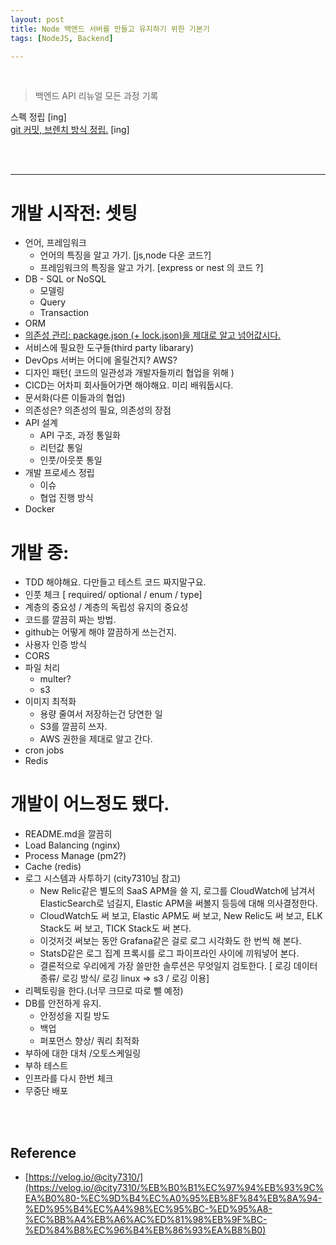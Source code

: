 ```yaml
---
layout: post
title: Node 백엔드 서버를 만들고 유지하기 위한 기본기
tags: [NodeJS, Backend]

---
```

<br>

> 백엔드 API 리뉴얼 모든 과정 기록

스펙 정립 [ing] <br>
[git 커밋, 브렌치 방식 정립.](https://dont-think-about-too-much.github.io/2021/05/21/git-commit/) [ing]

<br><br>

-----------

# 개발 시작전: 셋팅
- 언어, 프레임워크
  - 언어의 특징을 알고 가기. [js,node 다운 코드?]
  - 프레임워크의 특징을 알고 가기. [express or nest 의 코드 ?]
- DB - SQL or NoSQL
  - 모델링
  - Query
  - Transaction
- ORM
- [의존성 관리: package.json (+ lock.json)을 제대로 알고 넘어값시다.](https://dont-think-about-too-much.github.io/2021/05/20/package-json/)
- 서비스에 필요한 도구들(third party libarary)
- DevOps 서버는 어디에 올릴건지? AWS?
- 디자인 패턴( 코드의 일관성과 개발자들끼리 협업을 위해 )
- CICD는 어차피 회사들어가면 해야해요. 미리 배워둡시다.
- 문서화(다른 이들과의 협업)
- 의존성은? 의존성의 필요, 의존성의 장점
- API 설계
  - API 구조, 과정 통일화
  - 리턴값 통일
  - 인풋/아웃풋 통일
- 개발 프로세스 정립
  - 이슈
  - 협업 진행 방식
- Docker


# 개발 중:
- TDD 해야해요. 다만들고 테스트 코드 짜지말구요.
- 인풋 체크 [ required/ optional / enum / type]
- 계층의 중요성 / 계층의 독립성 유지의 중요성
- 코드를 깔끔히 짜는 방법.
- github는 어떻게 해야 깔끔하게 쓰는건지.
- 사용자 인증 방식
- CORS
- 파일 처리
  - multer?
  - s3
- 이미지 최적화
  - 용량 줄여서 저장하는건 당연한 일
  - S3를 깔끔히 쓰자.
  - AWS 권한을 제대로 알고 간다.
- cron jobs
- Redis


# 개발이 어느정도 됐다.
- README.md을 깔끔히
- Load Balancing (nginx)
- Process Manage (pm2?)
- Cache (redis)
- 로그 시스템과 사투하기 (city7310님 참고)
  - New Relic같은 별도의 SaaS APM을 쓸 지, 로그를 CloudWatch에 남겨서 ElasticSearch로 넘길지, Elastic APM을 써볼지 등등에 대해 의사결정한다.
  - CloudWatch도 써 보고, Elastic APM도 써 보고, New Relic도 써 보고, ELK Stack도 써 보고, TICK Stack도 써 본다.
  - 이것저것 써보는 동안 Grafana같은 걸로 로그 시각화도 한 번씩 해 본다.
  - StatsD같은 로그 집계 프록시를 로그 파이프라인 사이에 끼워넣어 본다.
  - 결론적으로 우리에게 가장 쓸만한 솔루션은 무엇일지 검토한다.
 [ 로깅 데이터 종류/ 로깅 방식/ 로깅 linux => s3 / 로깅 이용]
- 리펙토링을 한다.(너무 크므로 따로 뺄 예정)
- DB를 안전하게 유지. 
  - 안정성을 지킬 방도
  - 백업
  - 퍼포먼스 향상/ 쿼리 최적화
- 부하에 대한 대처 /오토스케일링
- 부하 테스트
- 인프라를 다시 한번 체크
- 무중단 배포


<br><br>
## Reference

- [https://velog.io/@city7310/](https://velog.io/@city7310/%EB%B0%B1%EC%97%94%EB%93%9C%EA%B0%80-%EC%9D%B4%EC%A0%95%EB%8F%84%EB%8A%94-%ED%95%B4%EC%A4%98%EC%95%BC-%ED%95%A8-%EC%BB%A4%EB%A6%AC%ED%81%98%EB%9F%BC-%ED%84%B8%EC%96%B4%EB%86%93%EA%B8%B0)